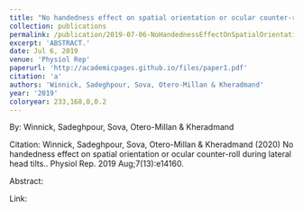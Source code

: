 ```yaml
---
title: "No handedness effect on spatial orientation or ocular counter-roll during lateral head tilts."
collection: publications
permalink: /publication/2019-07-06-NoHandednessEffectOnSpatialOrientationOrOcularCounter_rollDurin
excerpt: 'ABSTRACT.'
date: Jul 6, 2019
venue: 'Physiol Rep'
paperurl: 'http://academicpages.github.io/files/paper1.pdf'
citation: 'a'
authors: 'Winnick, Sadeghpour, Sova, Otero-Millan & Kheradmand'
year: '2019'
coloryear: 233,168,0,0.2
---
```


By: Winnick, Sadeghpour, Sova, Otero-Millan & Kheradmand

Citation: Winnick, Sadeghpour, Sova, Otero-Millan & Kheradmand (2020) No handedness effect on spatial orientation or ocular counter-roll during lateral head tilts.. Physiol Rep\. 2019 Aug;7\(13):e14160\. 

Abstract: 

Link: 
